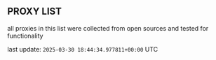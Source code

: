 ## PROXY LIST

all proxies in this list were collected from open sources and tested for functionality

last update: `2025-03-30 18:44:34.977811+00:00` UTC
